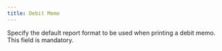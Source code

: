 ```yaml
---
title: Debit Memo
---
```



Specify the default report format to be used when printing a debit memo. This field is mandatory.
